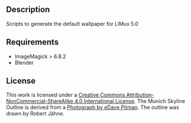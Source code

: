## Description

Scripts to generate the default wallpaper for LiMux 5.0

## Requirements

* ImageMagick > 6.8.2
* Blender

## License

This work is licensed under a [Creative Commons
Attribution-NonCommercial-ShareAlike 4.0 International
License](http://creativecommons.org/licenses/by-nc-sa/4.0/).
The Munich Skyline Outline is derived from a [Photograph by eDave
Pitman](https://www.flickr.com/photos/edavepitman/2627794158). The outline was
drawn by Robert Jähne.
